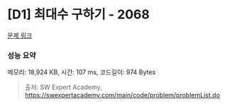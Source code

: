 # [D1] 최대수 구하기 - 2068 

[문제 링크](https://swexpertacademy.com/main/code/problem/problemDetail.do?contestProbId=AV5QQhbqA4QDFAUq) 

### 성능 요약

메모리: 18,924 KB, 시간: 107 ms, 코드길이: 974 Bytes



> 출처: SW Expert Academy, https://swexpertacademy.com/main/code/problem/problemList.do